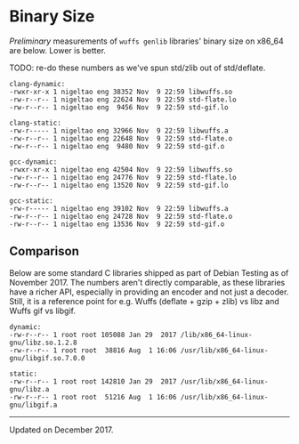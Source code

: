 # Binary Size

*Preliminary* measurements of `wuffs genlib` libraries' binary size on x86_64
are below. Lower is better.

TODO: re-do these numbers as we've spun std/zlib out of std/deflate.

    clang-dynamic:
    -rwxr-xr-x 1 nigeltao eng 38352 Nov  9 22:59 libwuffs.so
    -rw-r--r-- 1 nigeltao eng 22624 Nov  9 22:59 std-flate.lo
    -rw-r--r-- 1 nigeltao eng  9456 Nov  9 22:59 std-gif.lo

    clang-static:
    -rw-r----- 1 nigeltao eng 32966 Nov  9 22:59 libwuffs.a
    -rw-r--r-- 1 nigeltao eng 22648 Nov  9 22:59 std-flate.o
    -rw-r--r-- 1 nigeltao eng  9480 Nov  9 22:59 std-gif.o

    gcc-dynamic:
    -rwxr-xr-x 1 nigeltao eng 42504 Nov  9 22:59 libwuffs.so
    -rw-r--r-- 1 nigeltao eng 24776 Nov  9 22:59 std-flate.lo
    -rw-r--r-- 1 nigeltao eng 13520 Nov  9 22:59 std-gif.lo

    gcc-static:
    -rw-r----- 1 nigeltao eng 39102 Nov  9 22:59 libwuffs.a
    -rw-r--r-- 1 nigeltao eng 24728 Nov  9 22:59 std-flate.o
    -rw-r--r-- 1 nigeltao eng 13536 Nov  9 22:59 std-gif.o


## Comparison

Below are some standard C libraries shipped as part of Debian Testing as of
November 2017. The numbers aren't directly comparable, as these libraries have
a richer API, especially in providing an encoder and not just a decoder. Still,
it is a reference point for e.g. Wuffs (deflate + gzip + zlib) vs libz and
Wuffs gif vs libgif.

    dynamic:
    -rw-r--r-- 1 root root 105088 Jan 29  2017 /lib/x86_64-linux-gnu/libz.so.1.2.8
    -rw-r--r-- 1 root root  38816 Aug  1 16:06 /usr/lib/x86_64-linux-gnu/libgif.so.7.0.0

    static:
    -rw-r--r-- 1 root root 142810 Jan 29  2017 /usr/lib/x86_64-linux-gnu/libz.a
    -rw-r--r-- 1 root root  51216 Aug  1 16:06 /usr/lib/x86_64-linux-gnu/libgif.a


---

Updated on December 2017.
